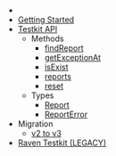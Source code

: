 * [](/)
* [Getting Started](/getting-started/)
* [Testkit API](/api/)
    * Methods
        * [findReport](/api/findReport.md)
        * [getExceptionAt](/api/getExceptionAt.md)
        * [isExist](/api/isExist.md)
        * [reports](/api/reports.md)
        * [reset](/api/reset.md)
    * Types
        * [Report](/api/report.md)
        * [ReportError](/api/reportError.md)
* Migration
    * [v2 to v3](/migration/v2-v3.md)
* [Raven Testkit (LEGACY)](/raven/LEGACY_API.md)
